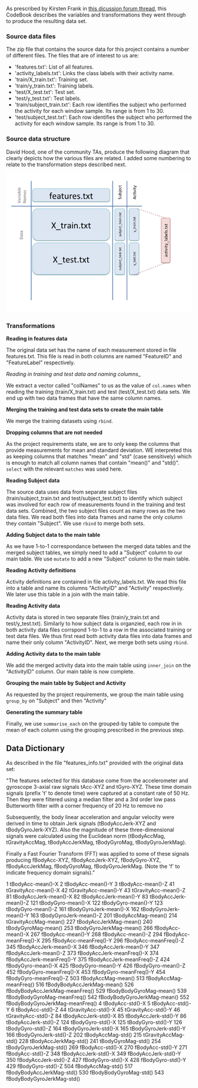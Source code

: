 As prescribed by Kirsten Frank in [this dicussion forum thread](https://class.coursera.org/getdata-007/forum/thread?thread_id=28), this CodeBook describes the variables and transformations they went through to produce the resulting data set.

### Source data files
The zip file that contains the source data for this project contains a number of different files.  The files that are of interest to us are:

 * 'features.txt': List of all features.
 * 'activity_labels.txt': Links the class labels with their activity name.
 * 'train/X_train.txt': Training set.
 * 'train/y_train.txt': Training labels.
 * 'test/X_test.txt': Test set.
 * 'test/y_test.txt': Test labels. 
 * 'train/subject_train.txt': Each row identifies the subject who performed the activity for each window sample. Its range is from 1 to 30. 
 * 'test/subject_test.txt': Each row identifies the subject who performed the activity for each window sample. Its range is from 1 to 30. 

### Source data structure
David Hood, one of the community TAs, produce the following diagram that clearly depicts how the various files are related. I added some numbering to relate to the transformation steps described next.

![File Structure](/images/Slide2.png)

### Transformations
__Reading in features data__

The original data set has the name of each measurement stored in file features.txt.  This file is read in both columns are named "FeatureID" and "FeatureLabel" respectively. 

_Reading in training and test data and naming columns__

We extract a vector called "colNames" to us as the value of `col.names` when reading the training (train/X_train.txt) and test (test/X_test.txt) data sets.  We end up with two data frames that have the same column names.

__Merging the training and test data sets to create the main table__

We merge the training datasets using `rbind`.

__Dropping columns that are not needed__

As the project requirements state, we are to only keep the columns that provide measurements for mean and standard deviation.  WE interpreted this as keeping columns that matches "mean" and "std" (case sensitively) which is enough to match all column names that contain "mean()" and "std()".  `select` with the relevant `matches` was used here.

__Reading Subject data__

The source data uses data from separate subject files (train/subject_train.txt and test/subject_test.txt) to identify which subject was involved for each row of measurements found in the training and test data sets.  Combined, the two subject files count as many rows as the two data files.  We read both files into data frames and name the only column they contain "Subject". We use `rbind` to merge both sets.

__Adding Subject data to the main table__

As we have 1-to-1 correspondance between the merged data tables and the merged subject tables, we simply need to add a "Subject" column to our main table.  We use `mutate` to add a new "Subject" column to the main table.

__Reading Activity definitions__

Activity definitions are contained in file activity_labels.txt.  We read this file into a table and name its columns "ActivityID" and "Activity" respectively.  We later use this table in a join with the main table.

__Reading Activity data__

Activity data is stored in two separate files (train/y_train.txt and test/y_test.txt).  Similarly to how subject data is organzied, each row in in both activity data files corrspond 1-to-1 to a row in the associated training or test data files.  We thus first read both activity data files into data frames and name their only column "ActivityID".  Next, we merge both sets using `rbind`.

__Adding Activity data to the main table__

We add the merged activity data into the main table using `inner_join` on the "ActivityID" column.  Our main table is now complete.

__Grouping the main table by Subject and Activity__

As requested by the project requirements, we group the main table using `group_by` on "Subject" and then "Activity"

__Generating the summary table__

Finally, we use `summarise_each` on the grouped-by table to compute the mean of each column using the grouping prescribed in the previous step.


## Data Dictionary

As described in the file "features_info.txt" provided with the original data set:

"The features selected for this database come from the accelerometer and gyroscope 3-axial raw signals tAcc-XYZ and tGyro-XYZ. These time domain signals (prefix 't' to denote time) were captured at a constant rate of 50 Hz. Then they were filtered using a median filter and a 3rd order low pass Butterworth filter with a corner frequency of 20 Hz to remove no

Subsequently, the body linear acceleration and angular velocity were derived in time to obtain Jerk signals (tBodyAccJerk-XYZ and tBodyGyroJerk-XYZ). Also the magnitude of these three-dimensional signals were calculated using the Euclidean norm (tBodyAccMag, tGravityAccMag, tBodyAccJerkMag, tBodyGyroMag, tBodyGyroJerkMag).

Finally a Fast Fourier Transform (FFT) was applied to some of these signals producing fBodyAcc-XYZ, fBodyAccJerk-XYZ, fBodyGyro-XYZ, fBodyAccJerkMag, fBodyGyroMag, fBodyGyroJerkMag. (Note the 'f' to indicate frequency domain signals)."





1 tBodyAcc-mean()-X
2 tBodyAcc-mean()-Y
3 tBodyAcc-mean()-Z
41 tGravityAcc-mean()-X
42 tGravityAcc-mean()-Y
43 tGravityAcc-mean()-Z
81 tBodyAccJerk-mean()-X
82 tBodyAccJerk-mean()-Y
83 tBodyAccJerk-mean()-Z
121 tBodyGyro-mean()-X
122 tBodyGyro-mean()-Y
123 tBodyGyro-mean()-Z
161 tBodyGyroJerk-mean()-X
162 tBodyGyroJerk-mean()-Y
163 tBodyGyroJerk-mean()-Z
201 tBodyAccMag-mean()
214 tGravityAccMag-mean()
227 tBodyAccJerkMag-mean()
240 tBodyGyroMag-mean()
253 tBodyGyroJerkMag-mean()
266 fBodyAcc-mean()-X
267 fBodyAcc-mean()-Y
268 fBodyAcc-mean()-Z
294 fBodyAcc-meanFreq()-X
295 fBodyAcc-meanFreq()-Y
296 fBodyAcc-meanFreq()-Z
345 fBodyAccJerk-mean()-X
346 fBodyAccJerk-mean()-Y
347 fBodyAccJerk-mean()-Z
373 fBodyAccJerk-meanFreq()-X
374 fBodyAccJerk-meanFreq()-Y
375 fBodyAccJerk-meanFreq()-Z
424 fBodyGyro-mean()-X
425 fBodyGyro-mean()-Y
426 fBodyGyro-mean()-Z
452 fBodyGyro-meanFreq()-X
453 fBodyGyro-meanFreq()-Y
454 fBodyGyro-meanFreq()-Z
503 fBodyAccMag-mean()
513 fBodyAccMag-meanFreq()
516 fBodyBodyAccJerkMag-mean()
526 fBodyBodyAccJerkMag-meanFreq()
529 fBodyBodyGyroMag-mean()
539 fBodyBodyGyroMag-meanFreq()
542 fBodyBodyGyroJerkMag-mean()
552 fBodyBodyGyroJerkMag-meanFreq()
4 tBodyAcc-std()-X
5 tBodyAcc-std()-Y
6 tBodyAcc-std()-Z
44 tGravityAcc-std()-X
45 tGravityAcc-std()-Y
46 tGravityAcc-std()-Z
84 tBodyAccJerk-std()-X
85 tBodyAccJerk-std()-Y
86 tBodyAccJerk-std()-Z
124 tBodyGyro-std()-X
125 tBodyGyro-std()-Y
126 tBodyGyro-std()-Z
164 tBodyGyroJerk-std()-X
165 tBodyGyroJerk-std()-Y
166 tBodyGyroJerk-std()-Z
202 tBodyAccMag-std()
215 tGravityAccMag-std()
228 tBodyAccJerkMag-std()
241 tBodyGyroMag-std()
254 tBodyGyroJerkMag-std()
269 fBodyAcc-std()-X
270 fBodyAcc-std()-Y
271 fBodyAcc-std()-Z
348 fBodyAccJerk-std()-X
349 fBodyAccJerk-std()-Y
350 fBodyAccJerk-std()-Z
427 fBodyGyro-std()-X
428 fBodyGyro-std()-Y
429 fBodyGyro-std()-Z
504 fBodyAccMag-std()
517 fBodyBodyAccJerkMag-std()
530 fBodyBodyGyroMag-std()
543 fBodyBodyGyroJerkMag-std()

